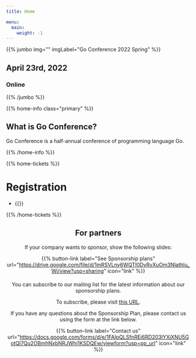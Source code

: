 ```yaml
---
title: Home

menu:
  main:
    weight: -1
---
```


{{% jumbo img="" imgLabel="Go Conference 2022 Spring" %}}

## April 23rd, 2022
### Online

{{% /jumbo %}}

{{% home-info class="primary" %}}
## What is Go Conference?

Go Conference is a half-annual conference of programming language Go.

{{% /home-info %}}

<!--
{{<cfp starts="2021-10-04"
       ends="2021-12-06"
       url="https://www.papercall.io/gocon-2022-spring">}}
-->

<!--
{{% home-speakers %}}
## Speakers

{{< button-link label="See all speakers"
                url="./speakers"
                icon="right" >}}

{{% button-link label="Ask the speakers"
url="https://app.sli.do/event/xchxcoal/"
icon="right" %}}

{{% /home-speakers %}}
-->


{{% home-tickets %}}
# Registration

<ul>
<li>{{<ticket name="Sessions"
           starts="2022-03-01"
           ends="2022-04-23"
           price="0 JPY"
           url="https://gocon.connpass.com/event/212162/">}}
</li>
</ul>

{{% /home-tickets %}}

<!--
{{% partners categories="platinum,gold,silver,bronze,free" %}}
# Partners
{{% /partners %}}
-->

<div style="text-align: center; margin-bottom: 20px;">

## For partners
If your company wants to sponsor, show the following slides:

{{% button-link label="See Sponsorship plans"
                url="https://drive.google.com/file/d/1mRSVLny6WQTl0DvRvXuOm3Nlathlu_Wi/view?usp=sharing"
                icon="link" %}}
</div>

<div style="text-align: center; margin-bottom: 20px;">

You can subscribe to our mailing list for the latest information about our sponsorship plans.

To subscribe, please visit <u>[this URL](https://groups.google.com/a/gocon.jp/g/news)</u>.

If you have any questions about the Sponsorship Plan, please contact us using the form at the link below.

{{% button-link label="Contact us"
                url="https://docs.google.com/forms/d/e/1FAIpQLSfnREi6RD203lYXjXNU5GotQl7Qu2OBmhNxbNRJWhj1KSDQEw/viewform?usp=pp_url"
                icon="link" %}}

</div>
